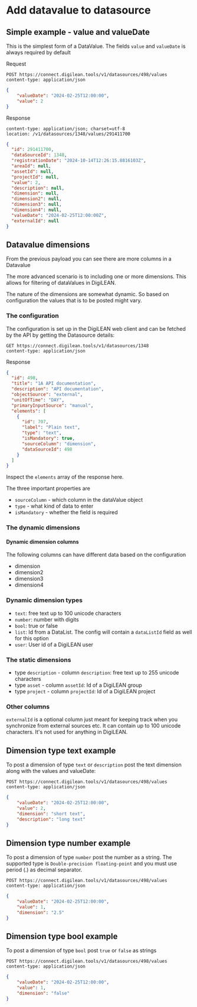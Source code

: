 # Add datavalue to datasource

## Simple example - value and valueDate

This is the simplest form of a DataValue. The fields `value` and `valueDate` is always required by default  

Request

```http
POST https://connect.digilean.tools/v1/datasources/498/values
content-type: application/json
```
```json
{
    "valueDate": "2024-02-25T12:00:00",
    "value": 2
}
```

Response

```http
content-type: application/json; charset=utf-8
location: /v1/datasources/1348/values/291411700
```

```json
{
  "id": 291411700,
  "dataSourceId": 1348,
  "registrationDate": "2024-10-14T12:26:15.8816103Z",
  "areaId": null,
  "assetId": null,
  "projectId": null,
  "value": 2,
  "description": null,
  "dimension": null,
  "dimension2": null,
  "dimension3": null,
  "dimension4": null,
  "valueDate": "2024-02-25T12:00:00Z",
  "externalId": null
}
```

## Datavalue dimensions

From the previous payload you can see there are more columns in a Datavalue

The more advanced scenario is to including one or more dimensions. This allows for filtering of dataValues in DigiLEAN.

The nature of the dimensions are somewhat dynamic. So based on configuration the values that is to be posted might vary.

### The configuration

The configuration is set up in the DigiLEAN web client and can be fetched by the API by getting the Datasource details:

```http
GET https://connect.digilean.tools/v1/datasources/1348
content-type: application/json
```

Response

```json
{
  "id": 498,
  "title": "1A API documentation",
  "description": "API documentation",
  "objectSource": "external",
  "unitOfTime": "DAY",
  "primaryInputSource": "manual",
  "elements": [
    {
      "id": 707,
      "label": "Plain text",
      "type": "text",
      "isMandatory": true,
      "sourceColumn": "dimension",
      "dataSourceId": 498
    }
  ]
}
```

Inspect the `elements` array of the response here. 

The three important properties are
 - `sourceColumn` - which column in the dataValue object
 - `type` - what kind of data to enter
 - `isMandatory` - whether the field is required


### The dynamic dimensions

#### Dynamic dimension columns
The following columns can have different data based on the configuration

 - dimension
 - dimension2
 - dimension3
 - dimension4

### Dynamic dimension types

 - `text`: free text up to 100 unicode characters
 - `number`: number with digits
 - `bool`: true or false
 - `list`: Id from a DataList. The config will contain a `dataListId` field as well for this option
 - `user`: User id of a DigiLEAN user

### The static dimensions
- type `description` - column `description`: free text up to 255 unicode characters
- type `asset` - column `assetId`: Id of a DigiLEAN group
- type `project` - column `projectId`: Id of a DigiLEAN project

### Other columns

`externalId` is a optional column just meant for keeping track when you synchronize from external sources etc. It can contain up to 100 unicode characters. It's not used for anything in DigiLEAN.


## Dimension type text example

To post a dimension of type `text` or `description` post the text dimension along with the values and valueDate:

```http
POST https://connect.digilean.tools/v1/datasources/498/values
content-type: application/json
```
```json
{
    "valueDate": "2024-02-25T12:00:00",
    "value": 2,
    "dimension": "short text",
    "description": "long text"
}
```

## Dimension type number example

To post a dimension of type `number` post the number as a string. The supported type is `Double-precision floating-point` and you must use period (.) as decimal separator.

```http
POST https://connect.digilean.tools/v1/datasources/498/values
content-type: application/json
```
```json
{
    "valueDate": "2024-02-25T12:00:00",
    "value": 1,
    "dimension": "2.5"
}
```

## Dimension type bool example

To post a dimension of type `bool` post `true` or `false` as strings

```http
POST https://connect.digilean.tools/v1/datasources/498/values
content-type: application/json
```
```json
{
    "valueDate": "2024-02-25T12:00:00",
    "value": 1,
    "dimension": "false"
}
```